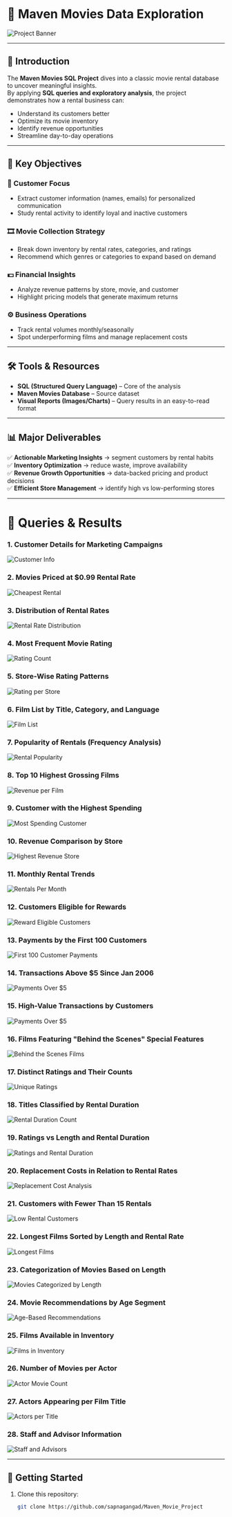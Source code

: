 # 🍿 Maven Movies Data Exploration  

![Project Banner](https://cdn.vectorstock.com/i/750p/76/37/movie-production-crew-shooting-vector-58417637.avif)

---

## 🔎 Introduction  
The **Maven Movies SQL Project** dives into a classic movie rental database to uncover meaningful insights.  
By applying **SQL queries and exploratory analysis**, the project demonstrates how a rental business can:  
- Understand its customers better  
- Optimize its movie inventory  
- Identify revenue opportunities  
- Streamline day-to-day operations  

---

## 🎯 Key Objectives  

### 👥 Customer Focus  
- Extract customer information (names, emails) for personalized communication  
- Study rental activity to identify loyal and inactive customers  

### 🎞️ Movie Collection Strategy  
- Break down inventory by rental rates, categories, and ratings  
- Recommend which genres or categories to expand based on demand  

### 💵 Financial Insights  
- Analyze revenue patterns by store, movie, and customer  
- Highlight pricing models that generate maximum returns  

### ⚙️ Business Operations  
- Track rental volumes monthly/seasonally  
- Spot underperforming films and manage replacement costs  

---

## 🛠️ Tools & Resources  
- **SQL (Structured Query Language)** – Core of the analysis  
- **Maven Movies Database** – Source dataset  
- **Visual Reports (Images/Charts)** – Query results in an easy-to-read format  

---

## 📊 Major Deliverables  

✅ **Actionable Marketing Insights** → segment customers by rental habits  
✅ **Inventory Optimization** → reduce waste, improve availability  
✅ **Revenue Growth Opportunities** → data-backed pricing and product decisions  
✅ **Efficient Store Management** → identify high vs low-performing stores  

---

# 📂 Queries & Results  

### 1. Customer Details for Marketing Campaigns  
![Customer Info](https://github.com/sapnagangad/Maven_Movie_Project/blob/main/code_output/REWARD_VIA_EMAIL.png)  

### 2. Movies Priced at $0.99 Rental Rate  
![Cheapest Rental](https://github.com/sapnagangad/Maven_Movie_Project/blob/main/code_output/CHEAPEST_RENTAL_%240.99.png)  

### 3. Distribution of Rental Rates  
![Rental Rate Distribution](https://github.com/sapnagangad/Maven_Movie_Project/blob/main/code_output/TOTAL_NUMBER_OF_MOVIES.png)  

### 4. Most Frequent Movie Rating  
![Rating Count](https://github.com/sapnagangad/Maven_Movie_Project/blob/main/code_output/RATING_WISE_COUNT.png)  

### 5. Store-Wise Rating Patterns  
![Rating per Store](https://github.com/sapnagangad/Maven_Movie_Project/blob/main/code_output/RATING_TO_STORE.png)  

### 6. Film List by Title, Category, and Language  
![Film List](https://github.com/sapnagangad/Maven_Movie_Project/blob/main/code_output/TITLE_CATEGORY_LANGUAGE.png)  

### 7. Popularity of Rentals (Frequency Analysis)  
![Rental Popularity](https://github.com/sapnagangad/Maven_Movie_Project/blob/main/code_output/POPULARITY.png)  

### 8. Top 10 Highest Grossing Films  
![Revenue per Film](https://github.com/sapnagangad/Maven_Movie_Project/blob/main/code_output/REVENUE_PER_MOVIE.png)  

### 9. Customer with the Highest Spending  
![Most Spending Customer](https://github.com/sapnagangad/Maven_Movie_Project/blob/main/code_output/MOST_SPENDING_CUSTOMER.png)  

### 10. Revenue Comparison by Store  
![Highest Revenue Store](https://github.com/sapnagangad/Maven_Movie_Project/blob/main/code_output/MOST_REVENUE.png)  

### 11. Monthly Rental Trends  
![Rentals Per Month](https://github.com/sapnagangad/Maven_Movie_Project/blob/main/code_output/RENTALS_PER_MONTH.png)  

### 12. Customers Eligible for Rewards  
![Reward Eligible Customers](https://github.com/sapnagangad/Maven_Movie_Project/blob/main/code_output/REWARD_VIA_PHONE.png)  

### 13. Payments by the First 100 Customers  
![First 100 Customer Payments](https://github.com/sapnagangad/Maven_Movie_Project/blob/main/code_output/PAYMENT_DETAILS_FIRST_100.png)  

### 14. Transactions Above $5 Since Jan 2006  
![Payments Over $5](https://github.com/sapnagangad/Maven_Movie_Project/blob/main/code_output/OLD_CUSTOMER_OVER_5%24.png)  

### 15. High-Value Transactions by Customers  
![Payments Over $5](https://github.com/sapnagangad/Maven_Movie_Project/blob/main/code_output/PAYMENTS_OVER_%245.png)  

### 16. Films Featuring "Behind the Scenes" Special Features  
![Behind the Scenes Films](https://github.com/sapnagangad/Maven_Movie_Project/blob/main/code_output/Behind_The_Scenes.png)  

### 17. Distinct Ratings and Their Counts  
![Unique Ratings](https://github.com/sapnagangad/Maven_Movie_Project/blob/main/code_output/RATINGWISE_MOVIES.png)  

### 18. Titles Classified by Rental Duration  
![Rental Duration Count](https://github.com/sapnagangad/Maven_Movie_Project/blob/main/code_output/RENTAL_DURATIONWISE_MOVIES.png)  

### 19. Ratings vs Length and Rental Duration  
![Ratings and Rental Duration](https://github.com/sapnagangad/Maven_Movie_Project/blob/main/code_output/COMPARE_LENGTH.png)  

### 20. Replacement Costs in Relation to Rental Rates  
![Replacement Cost Analysis](https://github.com/sapnagangad/Maven_Movie_Project/blob/main/code_output/RENTAL_VS_REPLACEMENT.png)  

### 21. Customers with Fewer Than 15 Rentals  
![Low Rental Customers](https://github.com/sapnagangad/Maven_Movie_Project/blob/main/code_output/Less_15.png)  

### 22. Longest Films Sorted by Length and Rental Rate  
![Longest Films](https://github.com/sapnagangad/Maven_Movie_Project/blob/main/code_output/Longest_film.png)  

### 23. Categorization of Movies Based on Length  
![Movies Categorized by Length](https://github.com/sapnagangad/Maven_Movie_Project/blob/main/code_output/RENTAL_DURATIONWISE_MOVIES.png)  

### 24. Movie Recommendations by Age Segment  
![Age-Based Recommendations](https://github.com/sapnagangad/Maven_Movie_Project/blob/main/code_output/RECOMMENDATION_SYSTEM.png)  

### 25. Films Available in Inventory  
![Films in Inventory](https://github.com/sapnagangad/Maven_Movie_Project/blob/main/code_output/FILM_INVENTORY.png)  

### 26. Number of Movies per Actor  
![Actor Movie Count](https://github.com/sapnagangad/Maven_Movie_Project/blob/main/code_output/ACTORS_NUMBER_OF_FILMS.png)  

### 27. Actors Appearing per Film Title  
![Actors per Title](https://github.com/sapnagangad/Maven_Movie_Project/blob/main/code_output/ACTOR_ASSOCIATED_WITH_TITLE.png)  

### 28. Staff and Advisor Information  
![Staff and Advisors](https://github.com/sapnagangad/Maven_Movie_Project/blob/main/code_output/UNION.png)  

---

## 🚀 Getting Started  

1. Clone this repository:  
   ```bash
   git clone https://github.com/sapnagangad/Maven_Movie_Project
